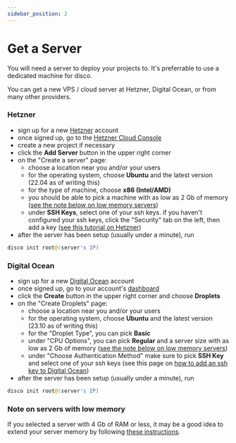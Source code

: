 ```yaml
---
sidebar_position: 2
---
```


# Get a Server

You will need a server to deploy your projects to. It's preferrable to use a dedicated machine for disco.

You can get a new VPS / cloud server at Hetzner, Digital Ocean, or from many other providers.

### Hetzner

- sign up for a new [Hetzner](https://www.hetzner.com/) account
- once signed up, go to the [Hetzner Cloud Console](https://console.hetzner.cloud/)
- create a new project if necessary
- click the <b>Add Server</b> button in the upper right corner
- on the "Create a server" page:
  - choose a location near you and/or your users
  - for the operating system, choose <b>Ubuntu</b> and the latest version (22.04 as of writing this)
  - for the type of machine, choose <b>x86 (Intel/AMD)</b>
  - you should be able to pick a machine with as low as 2 Gb of memory ([see the note below on low memory servers](#note-on-servers-with-low-memory))
  - under <b>SSH Keys</b>, select one of your ssh keys. if you haven't configured your ssh keys, click the "Security" tab on the left, then add a key ([see this tutorial on Hetzner](https://community.hetzner.com/tutorials/add-ssh-key-to-your-hetzner-cloud))
- after the server has been setup (usually under a minute), run

```bash
disco init root@(server's IP)
```

### Digital Ocean

- sign up for a new [Digital Ocean](https://www.digitalocean.com/) account
- once signed up, go to your account's [dashboard](https://cloud.digitalocean.com/)
- click the <b>Create</b> button in the upper right corner and choose <b>Droplets</b>
- on the "Create Droplets" page:
  - choose a location near you and/or your users
  - for the operating system, choose <b>Ubuntu</b> and the latest version (23.10 as of writing this)
  - for the "Droplet Type", you can pick <b>Basic</b>
  - under "CPU Options", you can pick <b>Regular</b> and a server size with as low as 2 Gb of memory ([see the note below on low memory servers](#note-on-servers-with-low-memory))
  - under "Choose Authentication Method" make sure to pick <b>SSH Key</b> and select one of your ssh keys (see this page on [how to add an ssh key to Digital Ocean](https://docs.digitalocean.com/products/droplets/how-to/add-ssh-keys/))
- after the server has been setup (usually under a minute), run

```bash
disco init root@(server's IP)
```

### Note on servers with low memory

If you selected a server with 4 Gb of RAM or less, it may be a good idea to extend your server memory by following [these instructions](/misc/extending-your-server-memory).